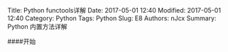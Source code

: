 Title: Python functools详解
Date: 2017-05-01 12:40
Modified: 2017-05-01 12:40
Category: Python
Tags: Python
Slug: E8
Authors: nJcx
Summary: Python 内置方法详解

####开始
